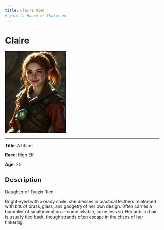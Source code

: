 ```yaml
---
title: Claire Rien
# parent: House of Thalirien
---
```


# Claire

<img src="Claire_Rien.jpg" alt="Xander" width="200"/>

---

**Title**: Artificer

**Race**: High Elf

**Age**: 25

## Description

Daughter of Tyezin Rien

Bright-eyed with a ready smile, she dresses in practical leathers reinforced with bits of brass, glass, and gadgetry of her own design. Often carries a bandolier of small inventions—some reliable, some less so. Her auburn hair is usually tied back, though strands often escape in the chaos of her tinkering.
